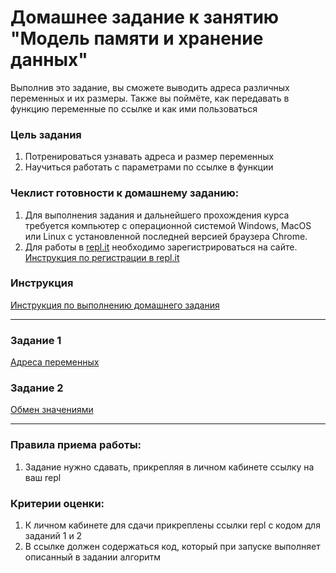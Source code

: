 # Домашнее задание к занятию "Модель памяти и хранение данных"

Выполнив это задание, вы сможете выводить адреса различных переменных и их размеры. Также вы поймёте, как передавать в функцию переменные по ссылке и как ими пользоваться

### Цель задания

1. Потренироваться узнавать адреса и размер переменных
2. Научиться работать с параметрами по ссылке в функции

### Чеклист готовности к домашнему заданию:

1. Для выполнения задания и дальнейшего прохождения курса требуется компьютер с операционной системой Windows, MacOS или Linux с установленной последней версией браузера Chrome.
2. Для работы в [repl.it](https://repl.it/) необходимо зарегистрироваться на сайте. [Инструкция по регистрации в repl.it](https://github.com/netology-code/cpps1-homeworks/tree/main/common/replit)

### Инструкция

[Инструкция по выполнению домашнего задания](https://github.com/netology-code/cpps1-homeworks/blob/main/common/readme.md)

------

### Задание 1

[Адреса переменных](01)

### Задание 2

[Обмен значениями](02)

------

### Правила приема работы:

1. Задание нужно сдавать, прикрепляя в личном кабинете ссылку на ваш repl

### Критерии оценки:

1. К личном кабинете для сдачи прикреплены ссылки repl с кодом для заданий 1 и 2
2. В ссылке должен содержаться код, который при запуске выполняет описанный в задании алгоритм


